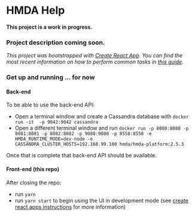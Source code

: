# HMDA Help

__This project is a work in progress.__

### Project description coming soon.

_This project was bootstrapped with [Create React App](https://github.com/facebookincubator/create-react-app). You can find the most recent information on how to perform common tasks in [this guide](https://github.com/facebookincubator/create-react-app/blob/master/packages/react-scripts/template/README.md)._

### Get up and running ... for now

#### Back-end

To be able to use the back-end API:

- Open a terminal window and create a Cassandra database with
  `docker run -it  -p 9042:9042 cassandra`
- Open a different terminal window and run
  `docker run -p 8080:8080 -p 8081:8081 -p 8082:8082 -p 9080:9080 -p 8558:8558 -e HMDA_RUNTIME_MODE=dev-node -e CASSANDRA_CLUSTER_HOSTS=192.168.99.100 hmda/hmda-platform:2.5.3`

Once that is complete that back-end API should be available.

#### Front-end (this repo)

After closing the repo:

- run `yarn`
- run `yarn start` to begin using the UI in development mode (see [create react apps instructions](https://github.com/facebook/create-react-app) for more information)